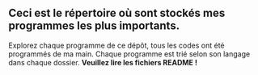 <h2>Ceci est le répertoire où sont stockés mes programmes les plus importants.</h2>
<p>
  Explorez chaque programme de ce dépôt, tous les codes ont été programmés de ma main. Chaque programme est trié selon son langage dans chaque dossier. <b>Veuillez lire les fichiers README !</b>
</p>
